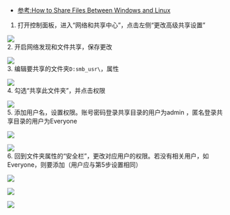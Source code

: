 - [参考:How to Share Files Between Windows and Linux](https://www.howtogeek.com/176471/how-to-share-files-between-windows-and-linux/)

1. 打开控制面板，进入“网络和共享中心”，点击左侧“更改高级共享设置”

![](img/sf0.png)  
2. 开启网络发现和文件共享，保存更改

![](img/sf1.png)  
3. 编辑要共享的文件夹`D:smb_usr\`，属性

![](img/sf2.png)  
4. 勾选“共享此文件夹”，并点击权限

![](img/sf3.png)  
5. 添加用户名，设置权限。账号密码登录共享目录的用户为admin
，匿名登录共享目录的用户为Everyone

![](img/sf4.png)

![](img/sf6.png)  
6. 回到文件夹属性的“安全栏”，更改对应用户的权限。若没有相关用户，如Everyone，则要添加（用户应与第5步设置相同）

![](img/sf5.png)

![](img/sf7.png)

![](img/sf8.png)
